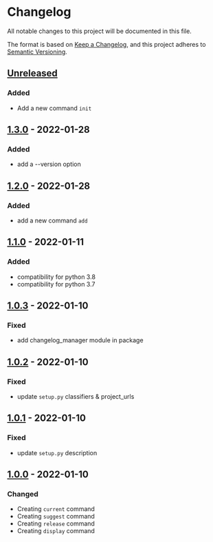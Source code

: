 # Changelog
All notable changes to this project will be documented in this file.

The format is based on [Keep a Changelog](https://keepachangelog.com/en/1.1.0/),
and this project adheres to [Semantic Versioning](https://semver.org/spec/v2.0.0.html).

## [Unreleased]
### Added
- Add a new command `init`

## [1.3.0] - 2022-01-28
### Added
- add a --version option

## [1.2.0] - 2022-01-28
### Added
- add a new command `add`

## [1.1.0] - 2022-01-11
### Added
- compatibility for python 3.8
- compatibility for python 3.7

## [1.0.3] - 2022-01-10
### Fixed
- add changelog_manager module in package

## [1.0.2] - 2022-01-10
### Fixed
- update `setup.py` classifiers & project_urls

## [1.0.1] - 2022-01-10
### Fixed
- update `setup.py` description

## [1.0.0] - 2022-01-10
### Changed
- Creating `current` command
- Creating `suggest` command
- Creating `release` command
- Creating `display` command

[Unreleased]: https://github.com/axelfauvel/changelog-manager/compare/1.3.0...HEAD
[1.3.0]: https://github.com/axelfauvel/changelog-manager/compare/1.2.0...1.3.0
[1.2.0]: https://github.com/axelfauvel/changelog-manager/compare/1.1.0...1.2.0
[1.1.0]: https://github.com/axelfauvel/changelog-manager/compare/1.0.3...1.1.0
[1.0.3]: https://github.com/axelfauvel/changelog-manager/compare/1.0.2...1.0.3
[1.0.2]: https://github.com/axelfauvel/changelog-manager/compare/1.0.1...1.0.2
[1.0.1]: https://github.com/axelfauvel/changelog-manager/compare/1.0.0...1.0.1
[1.0.0]: https://github.com/axelfauvel/changelog-manager/releases/tag/1.0.0

